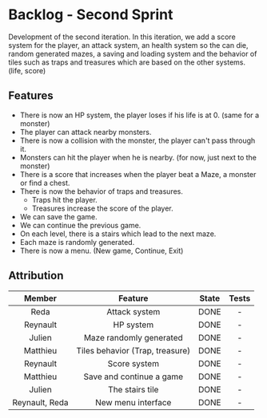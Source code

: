 # Backlog - Second Sprint

Development of the second iteration. In this iteration, we add a score system for the player, an attack system, 
an health system so the can die, random generated mazes, a saving and loading system and the 
behavior of tiles such as traps and treasures which are based on the other systems. (life, score) 

## Features

- There is now an HP system, the player loses if his life is at 0. (same for a monster)
- The player can attack nearby monsters.
- There is now a collision with the monster, the player can't pass through it.
- Monsters can hit the player when he is nearby. (for now, just next to the monster)
- There is a score that increases when the player beat a Maze, a monster or find a chest.
- There is now the behavior of traps and treasures.
    - Traps hit the player.
    - Treasures increase the score of the player.
- We can save the game.
- We can continue the previous game.
- On each level, there is a stairs which lead to the next maze.
- Each maze is randomly generated.
- There is now a menu. (New game, Continue, Exit)

## Attribution

|     Member     |             Feature             | State | Tests |
|:--------------:|:-------------------------------:|:-----:|:-----:|
|      Reda      | Attack system                   |   DONE   |   -   |
|    Reynault    | HP system                       |   DONE   |   -   |
|     Julien     | Maze randomly generated         |   DONE   |   -   |
|    Matthieu    | Tiles behavior (Trap, treasure) |   DONE   |   -   |
|    Reynault    | Score system                    |   DONE   |   -   |
|    Matthieu    | Save and continue a game        |   DONE   |   -   |
|     Julien     | The stairs tile                 |   DONE   |   -   |
| Reynault, Reda | New menu interface              |   DONE   |   -   |
